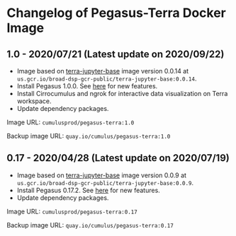 # Changelog of Pegasus-Terra Docker Image

## 1.0 - 2020/07/21 (Latest update on 2020/09/22)

* Image based on [terra-jupyter-base](https://github.com/DataBiosphere/terra-docker/tree/master/terra-jupyter-base) image version 0.0.14 at ``us.gcr.io/broad-dsp-gcr-public/terra-jupyter-base:0.0.14``.
* Install Pegasus 1.0.0. See [here](https://pegasus.readthedocs.io/en/stable) for new features.
* Install Cirrocumulus and ngrok for interactive data visualization on Terra workspace.
* Update dependency packages.

Image URL: ``cumulusprod/pegasus-terra:1.0``

Backup image URL: ``quay.io/cumulus/pegasus-terra:1.0``

## 0.17 - 2020/04/28 (Latest update on 2020/07/19)

* Image based on [terra-jupyter-base](https://github.com/DataBiosphere/terra-docker/tree/master/terra-jupyter-base) image version 0.0.9 at ``us.gcr.io/broad-dsp-gcr-public/terra-jupyter-base:0.0.9``.
* Install Pegasus 0.17.2. See [here](https://pegasus.readthedocs.io/en/0.x/) for new features.
* Update dependency packages.

Image URL: ``cumulusprod/pegasus-terra:0.17``

Backup image URL: ``quay.io/cumulus/pegasus-terra:0.17``
